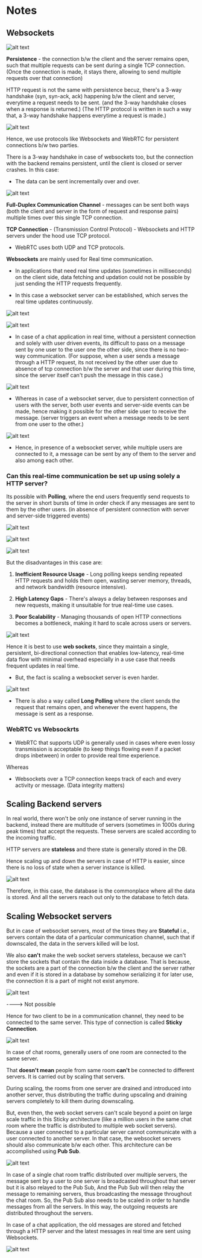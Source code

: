# Notes

## Websockets

![alt text](image.png)

**Persistence** - the connection b/w the client
and the server remains open, such that multiple requests can be
sent during a single TCP connection.
(Once the connection is made, it stays there,
allowing to send multiple requests over that connection)

HTTP request is not the same with persistence becuz, there's a 3-way handshake
(syn, syn-ack, ack) happening b/w the client and server,
everytime a request needs to be sent.
(and the 3-way handshake closes when a response is returned.)
(The HTTP protocol is written in such a way that, a 3-way handshake happens
everytime a request is made.)

![alt text](image-1.png)

Hence, we use protocols like Websockets and WebRTC for persistent connections
b/w two parties.

There is a 3-way handshake in case of websockets too, but the connection with
the backend remains persistent, until the client is closed or server crashes.
In this case:

- The data can be sent incrementally over and over.

![alt text](image-2.png)

**Full-Duplex Communication Channel** - messages can be sent both ways
(both the client and server in the form of request and response pairs) multiple times over this single TCP connection.

**TCP Connection** - (Transmission Control Protocol) - Websockets and HTTP servers under the hood use TCP protocol.

- WebRTC uses both UDP and TCP protocols.

**Websockets** are mainly used for Real time communication.

- In applications that need real time updates (sometimes in milliseconds) on the client side,
  data fetching and updation could not be possible by just sending the HTTP requests frequently.

- In this case a websocket server can be established, which serves the real time updates continuously.

![alt text](image-3.png)

![alt text](image-4.png)

- In case of a chat application in real time, without a persistent connection and solely with user driven events,
  its difficult to pass on a message sent by one user to the user one the other side, since there is no two-way communication.
  (For suppose, when a user sends a message through a HTTP request, its not received by the other user due to absence of
  tcp connection b/w the server and that user during this time, since the server itself can't push the message in this case.)

![alt text](image-5.png)

- Whereas in case of a websocket server, due to persistent connection of users with the server,
  both user events and server-side events can be made, hence making it possible for the other side user to receive the message.
  (server triggers an event when a message needs to be sent from one user to the other.)

![alt text](image-6.png)

- Hence, in presence of a websocket server, while multiple users are connected to it,
  a message can be sent by any of them to the server and also among each other.

### Can this real-time communication be set up using solely a HTTP server?

Its possible with **Polling**, where the end users
frequently send requests to the server in short bursts of time
in order check if any messages are sent to them by the other users.
(in absence of persistent connection with server and server-side triggered events)

![alt text](image-7.png)

![alt text](image-8.png)

![alt text](image-10.png)

But the disadvantages in this case are:

1. **Inefficient Resource Usage** - Long polling keeps sending repeated HTTP requests and holds them open, wasting server memory, threads, and network bandwidth (resource intensive).

2. **High Latency Gaps** - There's always a delay between responses and new requests, making it unsuitable for true real-time use cases.

3. **Poor Scalability** - Managing thousands of open HTTP connections becomes a bottleneck, making it hard to scale across users or servers.

![alt text](image-9.png)

Hence it is best to use **web sockets**, since they maintain a single, persistent, bi-directional connection that enables low-latency, real-time data flow with minimal overhead
especially in a use case that needs frequent updates in real time.

- But, the fact is scaling a websocket server is even harder.

![alt text](image-11.png)

- There is also a way called **Long Polling** where the client sends the request that remains open, and whenever the event happens, the message is sent as a response.

### WebRTC vs Websockrts

- WebRTC that supports UDP is generally used in cases where even lossy transmission is acceptable (to keep things flowing even if a packet drops inbetween) in order to provide real time experience.

Whereas

- Websockets over a TCP connection keeps track of each and every activity or message. (Data integrity matters)

## Scaling Backend servers

In real world, there won't be only one instance of server running in the backend, instead there are
multitude of servers (sometimes in 1000s during peak times) that accept the requests. These servers
are scaled according to the incoming traffic.

HTTP servers are **stateless** and there state is generally stored in the DB.

Hence scaling up and down the servers in case of HTTP is easier,
since there is no loss of state when a server instance is killed.

![alt text](image-12.png)

Therefore, in this case, the database is the commonplace where all the data is stored.
And all the servers reach out only to the database to fetch data.

## Scaling Websocket servers

But in case of websocket servers, most of the times they are **Stateful** i.e., servers contain the data
of a particular communication channel, such that if downscaled, the data in the servers killed will be lost.

We also **can't** make the web socket servers stateless, because we can't store the sockets that contain the data inside a database.
That is because, the sockets are a part of the connection b/w the client and the server rather and even if it is stored in a database by somehow serializing it
for later use, the connection it is a part of might not exist anymore.

![alt text](image-13.png)

----> Not possible

Hence for two client to be in a communication channel, they need to be connected to the same server.
This type of connection is called **Sticky Connection**.

![alt text](image-14.png)

In case of chat rooms, generally users of one room are connected to the same server.

That **doesn't mean** people from same room **can't** be connected to different servers. It is carried out
by scaling that servers.

During scaling, the rooms from one server are drained and introduced into another server,
thus distributing the traffic during upscaling and draining servers completely to kill them during downscaling.

But, even then, the web socket servers can't scale beyond a point on large scale traffic in this Sticky architecture
(like a million users in the same chat room where the traffic is distributed to multiple web socket servers).
Because a user connected to a particular server cannot communicate with a user connected to another server.
In that case, the websocket servers should also communicate b/w each other. This architecture can be accomplished using **Pub Sub**.

![alt text](image-15.png)

In case of a single chat room traffic distributed over multiple servers, the message sent by a user to one server is broadcasted throughout that server but it is also relayed to the Pub Sub,
And the Pub Sub will then relay the message to remaining servers, thus broadcasting the message throughout the chat room.
So, the Pub Sub also needs to be scaled in order to handle messages from all the servers. In this way, the outgoing requests are distributed throughout the servers.

In case of a chat application, the old messages are stored and fetched through a HTTP server and the latest messages in real time are sent using Websockets.

![alt text](image-16.png)
